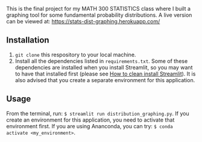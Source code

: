 This is the final project for my MATH 300 STATISTICS class where I built a graphing tool for some fundamental probability distributions. 
A live version can be viewed at: https://stats-dist-graphing.herokuapp.com/

## Installation

1. ```git clone``` this respository to your local machine.
2. Install all the dependencies listed in ```requirements.txt```. Some of these dependencies are installed when you install Streamlit, 
so you may want to have that installed first (please see [How to clean install Streamlit](https://docs.streamlit.io/en/stable/troubleshooting/clean-install.html)). 
It is also advised that you create a separate environment for this application.  

## Usage

From the terminal, run: ```$ streamlit run distribution_graphing.py```. If you create an environment for this application, you need to activate that environment first. 
If you are using Ananconda, you can try: ```$ conda activate <my_environment>```.
